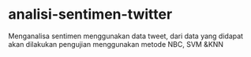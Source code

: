 # analisi-sentimen-twitter
Menganalisa sentimen menggunakan data tweet, dari data yang didapat akan dilakukan pengujian menggunakan metode NBC, SVM &amp;KNN
